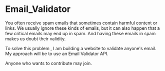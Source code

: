 # Email_Validator
You often receive spam emails that sometimes contain harmful content or links. We usually ignore these kinds of emails, but it can also happen that a few critical emails may end up in spam. And having these emails in spam makes us doubt their validity.

To solve this problem , I am building a website to validate anyone's email.
My approach will be to use an Email Validator API.


Anyone who wants to contribute may join.

